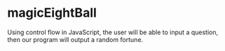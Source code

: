 # magicEightBall
Using control flow in JavaScript, the user will be able to input a question, then our program will output a random fortune.
